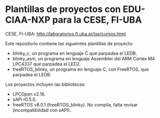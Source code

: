 # Plantillas de proyectos con EDU-CIAA-NXP para la CESE, FI-UBA

CESE, FI-UBA: http://laboratorios.fi.uba.ar/lse/cursos.html

Este repositorio contiene las sigueintes plantillas de proyecto:
   - blinky_c, un programa en lenguaje C que parpadea el LEDB.
   - blinky_asm, un programa en lenguaje Assembler del ARM Cortex M4 LPC4337 que parpadea el LED2.
   - freeRTOS_blinky, un programa en lenguaje C, con FreeRTOS, que parpadea el LEDB.

Los proyectos incluyen las bibliotecas:
   - LPCOpen v2.16.
   - sAPI r0.5.0.
   - freeRTOS v8.0.1 (freeRTOS_blinky). No compila, falta revisar (incompatibilidad con sAPI).
   
